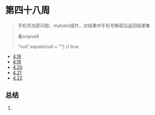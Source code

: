 #  第四十八周

>手机号加密问题，mybatis插件，对结果中手机号解密后返回结果集
>
>看onjava8
>
>"null".equals(null + "") // true

- [4.18](4.18.md)
- [4.19](4.19.md)
- [4.20](4.20.md)
- [4.21](4.21.md)
- [4.22](4.22.md)

## 总结

1. 

